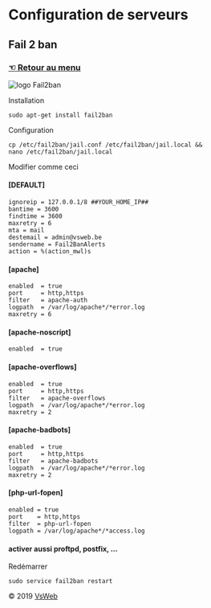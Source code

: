Configuration de serveurs
==
Fail 2 ban
-
### [&#9756; Retour au menu](../README.md)
![logo Fail2ban](https://doc.ubuntu-fr.org/_media/fail2ban_logo.png "logo fail2ban")

Installation

    sudo apt-get install fail2ban
    
Configuration

    cp /etc/fail2ban/jail.conf /etc/fail2ban/jail.local && 
    nano /etc/fail2ban/jail.local
    
Modifier comme ceci

#### [DEFAULT]

    ignoreip = 127.0.0.1/8 ##YOUR_HOME_IP##
    bantime = 3600
    findtime = 3600   
    maxretry = 6      
    mta = mail                     
    destemail = admin@vsweb.be
    sendername = Fail2BanAlerts
    action = %(action_mwl)s
    
#### [apache]

    enabled  = true
    port     = http,https
    filter   = apache-auth
    logpath  = /var/log/apache*/*error.log
    maxretry = 6

#### [apache-noscript]

    enabled  = true

#### [apache-overflows]

    enabled  = true
    port     = http,https
    filter   = apache-overflows
    logpath  = /var/log/apache*/*error.log
    maxretry = 2

#### [apache-badbots]

    enabled  = true
    port     = http,https
    filter   = apache-badbots
    logpath  = /var/log/apache*/*error.log
    maxretry = 2

#### [php-url-fopen]

    enabled = true
    port    = http,https
    filter  = php-url-fopen
    logpath = /var/log/apache*/*access.log
    
#### activer aussi proftpd, postfix, ...

Redémarrer

    sudo service fail2ban restart
   
&copy; 2019 [VsWeb](https://vsweb.be) 
